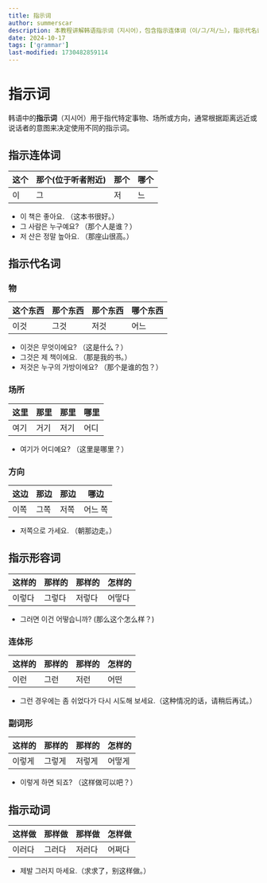```yaml
---
title: 指示词
author: summerscar
description: 本教程讲解韩语指示词（지시어），包含指示连体词（이/그/저/느），指示代名词（것/곳/쪽），指示形容词（이렇다/그렇다/저렇다/어떻다）及其变形，以及指示动词（이러다/그러다/저러다/어쩌다），用于指示事物、场所、方向等，并根据距离远近区分使用。
date: 2024-10-17
tags: ['grammar']
last-modified: 1730482859114
---
```


# 指示词

韩语中的**指示词**（지시어）用于指代特定事物、场所或方向，通常根据距离远近或说话者的意图来决定使用不同的指示词。

## 指示连体词

|  这个  |  那个(位于听者附近)  |  那个  |  哪个  |
|-------|-------|-------|-------|
| 이 | 그 | 저 | 느 |

- 이 책은 좋아요.
（这本书很好。）
-	그 사람은 누구예요?
（那个人是谁？）
-	저 산은 정말 높아요.
（那座山很高。）

## 指示代名词
### 物
|  这个东西  |  那个东西  |  那个东西  |  哪个东西  |
|-------|-------|-------|-------|
| 이것 | 그것 | 저것 | 어느  |

-	이것은 무엇이에요?
（这是什么？）
- 그것은 제 책이에요.
（那是我的书。）
-	저것은 누구의 가방이에요?
（那个是谁的包？）

### 场所
|  这里  |  那里  |  那里  |  哪里  |
|-------|-------|-------|-------|
| 여기 | 거기 | 저기 | 어디  |

- 여기가 어디예요? （这里是哪里？）

### 方向
|  这边  |  那边  |  那边  |  哪边  |
|-------|-------|-------|-------|
| 이쪽 | 그쪽  | 저쪽 | 어느 쪽 |

- 저쪽으로 가세요.
（朝那边走。）

## 指示形容词

|  这样的  |  那样的  |  那样的  |  怎样的  |
|-------|-------|-------|-------|
|이렇다 | 그렇다 | 저렇다 | 어떻다 |

- 그러면 이건 어떻습니까? (那么这个怎么样？)

### 连体形

|  这样的  |  那样的  |  那样的  |  怎样的  |
|-------|-------|-------|-------|
|이런|그런|저런|어떤|

- 그런 경우에는 좀 쉬었다가 다시 시도해 보세요.（这种情况的话，请稍后再试。）

### 副词形

|  这样的  |  那样的  |  那样的  |  怎样的  |
|-------|-------|-------|-------|
|이렇게 | 그렇게 | 저렇게 | 어떻게 |

- 이렇게 하면 되죠? （这样做可以吧？）

## 指示动词

|  这样做  |  那样做  |  那样做  |  怎样做  |
|-------|-------|-------|-------|
|이러다|그러다|저러다|어쩌다 |

- 제발 그러지 마세요.（求求了，别这样做。）
